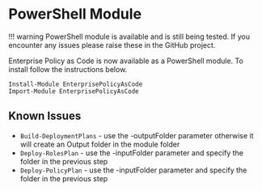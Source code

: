 # PowerShell Module

!!! warning
    PowerShell module is available and is still being tested. If you encounter any issues please raise these in the GitHub project.

Enterprise Policy as Code is now available as a PowerShell module. To install follow the instructions below.

```
Install-Module EnterprisePolicyAsCode
Import-Module EnterprisePolicyAsCode
```

## Known Issues

- ```Build-DeploymentPlans``` - use the -outputFolder parameter otherwise it will create an Output folder in the module folder
- ```Deploy-RolesPlan``` - use the -inputFolder parameter and specify the folder in the previous step
- ```Deploy-PolicyPlan``` - use the -inputFolder parameter and specify the folder in the previous step
